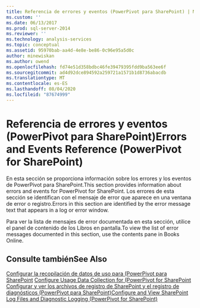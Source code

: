 ```yaml
---
title: Referencia de errores y eventos (PowerPivot para SharePoint) | Microsoft Docs
ms.custom: ''
ms.date: 06/13/2017
ms.prod: sql-server-2014
ms.reviewer: ''
ms.technology: analysis-services
ms.topic: conceptual
ms.assetid: 95970bab-aa4d-4e8e-be86-0c96e95a5d0c
author: minewiskan
ms.author: owend
ms.openlocfilehash: fd74e51d358bdbc46fe39479395fdd9ba563ee6f
ms.sourcegitcommit: ad4d92dce894592a259721a1571b1d8736abacdb
ms.translationtype: MT
ms.contentlocale: es-ES
ms.lasthandoff: 08/04/2020
ms.locfileid: "87674999"
---
```

# <a name="errors-and-events-reference-powerpivot-for-sharepoint"></a><span data-ttu-id="0cf78-102">Referencia de errores y eventos (PowerPivot para SharePoint)</span><span class="sxs-lookup"><span data-stu-id="0cf78-102">Errors and Events Reference (PowerPivot for SharePoint)</span></span>
  <span data-ttu-id="0cf78-103">En esta sección se proporciona información sobre los errores y los eventos de PowerPivot para SharePoint.</span><span class="sxs-lookup"><span data-stu-id="0cf78-103">This section provides information about errors and events for PowerPivot for SharePoint.</span></span> <span data-ttu-id="0cf78-104">Los errores de esta sección se identifican con el mensaje de error que aparece en una ventana de error o registro.</span><span class="sxs-lookup"><span data-stu-id="0cf78-104">Errors in this section are identified by the error message text that appears in a log or error window.</span></span>  
  
 <span data-ttu-id="0cf78-105">Para ver la lista de mensajes de error documentada en esta sección, utilice el panel de contenido de los Libros en pantalla.</span><span class="sxs-lookup"><span data-stu-id="0cf78-105">To view the list of error messages documented in this section, use the contents pane in Books Online.</span></span>  
  
## <a name="see-also"></a><span data-ttu-id="0cf78-106">Consulte también</span><span class="sxs-lookup"><span data-stu-id="0cf78-106">See Also</span></span>  
 <span data-ttu-id="0cf78-107">[Configurar la recopilación de datos de uso para &#40;PowerPivot para SharePoint](configure-usage-data-collection-for-power-pivot-for-sharepoint.md) </span><span class="sxs-lookup"><span data-stu-id="0cf78-107">[Configure Usage Data Collection for &#40;PowerPivot for SharePoint](configure-usage-data-collection-for-power-pivot-for-sharepoint.md) </span></span>  
 [<span data-ttu-id="0cf78-108">Configurar y ver los archivos de registro de SharePoint y el registro de diagnósticos &#40;PowerPivot para SharePoint&#41;</span><span class="sxs-lookup"><span data-stu-id="0cf78-108">Configure and View SharePoint Log Files  and Diagnostic Logging &#40;PowerPivot for SharePoint&#41;</span></span>](configure-and-view-sharepoint-and-diagnostic-logging.md)  
  
  
